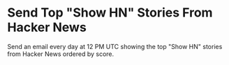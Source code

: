 # Send Top "Show HN" Stories From Hacker News

Send an email every day at 12 PM UTC showing the top "Show HN" stories from Hacker News ordered by score.
